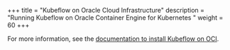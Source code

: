 +++
title = "Kubeflow on Oracle Cloud Infrastructure"
description = "Running Kubeflow on Oracle Container Engine for Kubernetes
"
weight = 60
+++

For more information, see the [documentation to install Kubeflow on OCI](https://github.com/oracle-devrel/kubeflow-oke).
